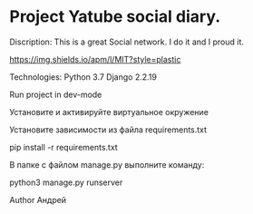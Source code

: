 # Project Yatube social diary.
Discription: This is a great Social network. I do it and I proud it.


https://img.shields.io/apm/l/MIT?style=plastic

Technologies:
Python 3.7
Django 2.2.19

Run project in dev-mode

Установите и активируйте виртуальное окружение

Установите зависимости из файла requirements.txt

pip install -r requirements.txt

В папке с файлом manage.py выполните команду:

python3 manage.py runserver

Author
Андрей

